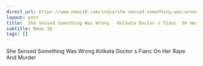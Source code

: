 ```yaml
---
direct_url: https://www.news18.com/india/she-sensed-something-was-wrong-kolkata-doctors-fiance-on-her-rape-and-murder-9014341.html
layout: post
title:  She Sensed Something Was Wrong   Kolkata Doctor s Fianc  On Her Rape And Murder
subtitle: News 18
tags: []
---
```


 She Sensed Something Was Wrong   Kolkata Doctor s Fianc  On Her Rape And Murder

